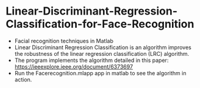 # Linear-Discriminant-Regression-Classification-for-Face-Recognition
* Facial recognition techniques in Matlab
* Linear Discriminant Regression Classification is an algorithm improves the robustness of the linear regression classification (LRC) algorithm. 
* The program implements the  algorithm detailed in this paper: https://ieeexplore.ieee.org/document/6373697
* Run the Facerecognition.mlapp app in matlab to see the algorithm in action.
